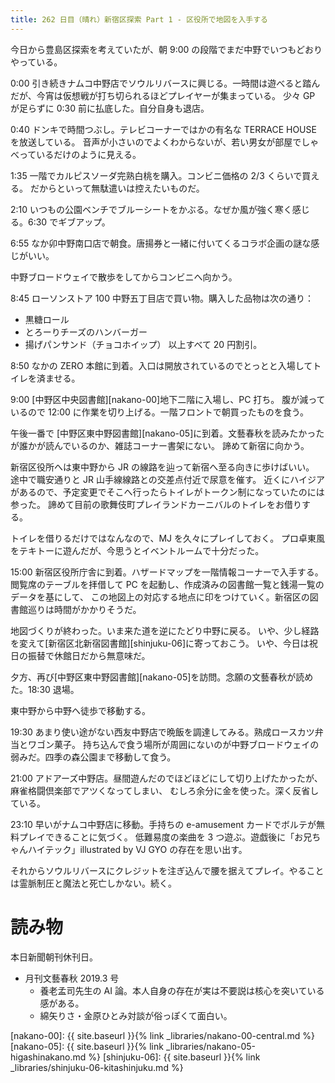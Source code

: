 ```yaml
---
title: 262 日目（晴れ）新宿区探索 Part 1 - 区役所で地図を入手する
---
```


今日から豊島区探索を考えていたが、朝 9:00 の段階でまだ中野でいつもどおりやっている。

0:00 引き続きナムコ中野店でソウルリバースに興じる。一時間は遊べると踏んだが、今宵は仮想戦が打ち切られるほどプレイヤーが集まっている。
少々 GP が足らずに 0:30 前に払底した。自分自身も退店。

0:40 ドンキで時間つぶし。テレビコーナーではかの有名な TERRACE HOUSE を放送している。
音声が小さいのでよくわからないが、若い男女が部屋でしゃべっているだけのように見える。

1:35 一階でカルピスソーダ完熟白桃を購入。コンビニ価格の 2/3 くらいで買える。
だからといって無駄遣いは控えたいものだ。

2:10 いつもの公園ベンチでブルーシートをかぶる。なぜか風が強く寒く感じる。6:30 でギブアップ。

6:55 なか卯中野南口店で朝食。唐揚券と一緒に付いてくるコラボ企画の謎な感じがいい。

中野ブロードウェイで散歩をしてからコンビニへ向かう。

8:45 ローソンストア 100 中野五丁目店で買い物。購入した品物は次の通り：
* 黒糖ロール
* とろーりチーズのハンバーガー
* 揚げパンサンド（チョコホイップ）
以上すべて 20 円割引。

8:50 なかの ZERO 本館に到着。入口は開放されているのでとっとと入場してトイレを済ませる。

9:00 [中野区中央図書館][nakano-00]地下二階に入場し、PC 打ち。
腹が減っているので 12:00 に作業を切り上げる。一階フロントで朝買ったものを食う。

午後一番で [中野区東中野図書館][nakano-05]に到着。文藝春秋を読みたかったが誰かが読んでいるのか、雑誌コーナー書架にない。
諦めて新宿に向かう。

新宿区役所へは東中野から JR の線路を辿って新宿へ至る向きに歩けばいい。
途中で職安通りと JR 山手線線路との交差点付近で尿意を催す。
近くにハイジアがあるので、予定変更でそこへ行ったらトイレがトークン制になっていたのには参った。
諦めて目前の歌舞伎町プレイランドカーニバルのトイレをお借りする。

トイレを借りるだけではなんなので、MJ を久々にプレイしておく。
プロ卓東風をテキトーに遊んだが、今思うとイベントルームで十分だった。

15:00 新宿区役所庁舎に到着。ハザードマップを一階情報コーナーで入手する。
閲覧席のテーブルを拝借して PC を起動し、作成済みの図書館一覧と銭湯一覧のデータを基にして、
この地図上の対応する地点に印をつけていく。新宿区の図書館巡りは時間がかかりそうだ。

地図づくりが終わった。いま来た道を逆にたどり中野に戻る。
いや、少し経路を変えて[新宿区北新宿図書館][shinjuku-06]に寄っておこう。
いや、今日は祝日の振替で休館日だから無意味だ。

夕方、再び[中野区東中野図書館][nakano-05]を訪問。念願の文藝春秋が読めた。18:30 退場。

東中野から中野へ徒歩で移動する。

19:30 あまり使い途がない西友中野店で晩飯を調達してみる。熟成ロースカツ弁当とワゴン菓子。
持ち込んで食う場所が周囲にないのが中野ブロードウェイの弱みだ。四季の森公園まで移動して食う。

21:00 アドアーズ中野店。昼間遊んだのでほどほどにして切り上げたかったが、麻雀格闘倶楽部でアツくなってしまい、
むしろ余分に金を使った。深く反省している。

23:10 早いがナムコ中野店に移動。手持ちの e-amusement カードでボルテが無料プレイできることに気づく。
低難易度の楽曲を 3 つ遊ぶ。遊戯後に「お兄ちゃんハイテック」illustrated by VJ GYO の存在を思い出す。

それからソウルリバースにクレジットを注ぎ込んで腰を据えてプレイ。やることは霊脈制圧と魔法と死亡しかない。続く。

# 読み物

本日新聞朝刊休刊日。

* 月刊文藝春秋 2019.3 号
  * 養老孟司先生の AI 論。本人自身の存在が実は不要説は核心を突いている感がある。
  * 綿矢りさ・金原ひとみ対談が俗っぽくて面白い。

[nakano-00]: {{ site.baseurl }}{% link _libraries/nakano-00-central.md %}
[nakano-05]: {{ site.baseurl }}{% link _libraries/nakano-05-higashinakano.md %}
[shinjuku-06]: {{ site.baseurl }}{% link _libraries/shinjuku-06-kitashinjuku.md %}
